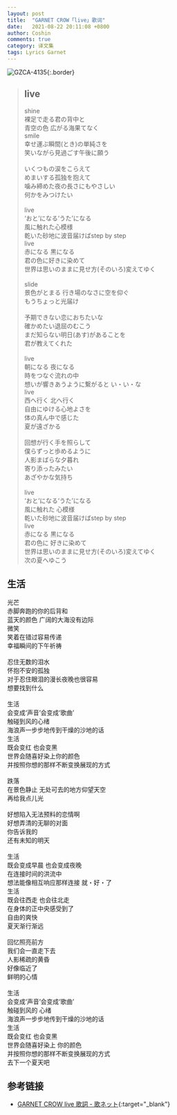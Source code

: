 ```yaml
---
layout: post
title:  "GARNET CROW「live」歌词"
date:   2021-08-22 20:11:08 +0800
author: Coshin
comments: true
category: 译文集
tags: Lyrics Garnet
---
```

![GZCA-4135](https://ganekuro.github.io/images/discography/single/GZCA-4135.jpg){:.border}

<blockquote class="original">
  <h2>live</h2>
  <p>
    shine<br>
    裸足で走る君の背中と<br>
    青空の色 広がる海果てなく<br>
    smile<br>
    幸せ運ぶ瞬間(とき)の単純さを<br>
    笑いながら見過ごす午後に願う<br>
    <br>
    いくつもの涙をこらえて<br>
    めまいする孤独を抱えて<br>
    噛み締めた夜の長さにもやさしい<br>
    何かをみつけたい<br>
    <br>
    live<br>
    ‘おと’になる‘うた’になる<br>
    風に触れた心模様<br>
    乾いた砂地に波音届けばstep by step<br>
    live<br>
    赤になる 黒になる<br>
    君の色に好きに染めて<br>
    世界は思いのままに見せ方(そのいろ)変えてゆく<br>
    <br>
    slide<br>
    景色がとまる 行き場のなさに空を仰ぐ<br>
    もうちょっと光届け<br>
    <br>
    予期できない恋におちたいな<br>
    確かめたい退屈のむこう<br>
    まだ知らない明日(あす)があることを<br>
    君が教えてくれた<br>
    <br>
    live<br>
    朝になる 夜になる<br>
    時をつなぐ流れの中<br>
    想いが響きあうように繋がると い・い・な<br>
    live<br>
    西へ行く 北へ行く<br>
    自由にゆける心地よさを<br>
    体の真ん中で感じた<br>
    夏が遠ざかる<br>
    <br>
    回想が行く手を照らして<br>
    僕らずっと歩めるように<br>
    人影まばらな夕暮れ<br>
    寄り添ったみたい<br>
    あざやかな気持ち<br>
    <br>
    live<br>
    ‘おと’になる‘うた’になる<br>
    風に触れた 心模様<br>
    乾いた砂地に波音届けばstep by step<br>
    live<br>
    赤になる 黒になる<br>
    君の色に 好きに染めて<br>
    世界は思いのままに見せ方(そのいろ)変えてゆく<br>
    次の夏へゆこう
  </p>
</blockquote>

<div class="translation">
  <h2>生活</h2>
  <p>
    光芒<br>
    赤脚奔跑的你的后背和<br>
    蓝天的颜色 广阔的大海没有边际<br>
    微笑<br>
    笑着在错过容易传递<br>
    幸福瞬间的下午祈祷<br>
    <br>
    忍住无数的泪水<br>
    怀抱不安的孤独<br>
    对于忍住眼泪的漫长夜晚也很容易<br>
    想要找到什么<br>
    <br>
    生活<br>
    会变成‘声音’会变成‘歌曲’<br>
    触碰到风的心绪<br>
    海浪声一步步地传到干燥的沙地的话<br>
    生活<br>
    既会变红 也会变黑<br>
    世界会随喜好染上你的颜色<br>
    并按照你想的那样不断变换展现的方式<br>
    <br>
    跌落<br>
    在景色静止 无处可去的地方仰望天空<br>
    再给我点儿光<br>
    <br>
    好想陷入无法预料的恋情啊<br>
    好想弄清的无聊的对面<br>
    你告诉我的<br>
    还有未知的明天<br>
    <br>
    生活<br>
    既会变成早晨 也会变成夜晚<br>
    在连接时间的洪流中<br>
    想法能像相互响应那样连接 就・好・了<br>
    生活<br>
    既会往西走 也会往北走<br>
    在身体的正中央感受到了<br>
    自由的爽快<br>
    夏天渐行渐远<br>
    <br>
    回忆照亮前方<br>
    我们会一直走下去<br>
    人影稀疏的黄昏<br>
    好像临近了<br>
    鲜明的心情<br>
    <br>
    生活<br>
    会变成‘声音’会变成‘歌曲’<br>
    触碰到风的 心绪<br>
    海浪声一步步地传到干燥的沙地的话<br>
    生活<br>
    既会变红 也会变黑<br>
    世界会随喜好染上 你的颜色<br>
    并按照你想的那样不断变换展现的方式<br>
    去下一个夏天吧
  </p>
</div>

## 参考链接

* [GARNET CROW live 歌詞 - 歌ネット](https://www.uta-net.com/song/117215/){:target="_blank"}
